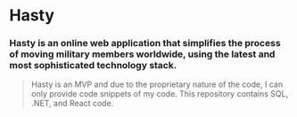 # Hasty

### Hasty is an online web application that simplifies the process of moving military members worldwide, using the latest and most sophisticated technology stack. 

> Hasty is an MVP and due to the proprietary nature of the code, I can only provide code snippets of my code. 
> This repository contains SQL, .NET, and React code.
